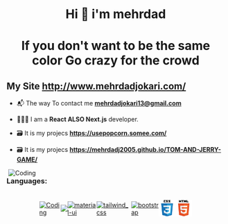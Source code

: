 <h1 align="center">Hi 👋  i'm mehrdad</h1>

<h1 align="center">If you don't want to be the same color
Go crazy for the crowd</h1>

## My Site **http://www.mehrdadjokari.com/**

- 📬 The way To contact me **mehrdadjokari13@gmail.com**

- 👨🏻‍💻 I am a **React ALSO Next.js** developer.

- 🗃️ It is my projecs **https://usepopcorn.somee.com/**

- 🗃️ It is my projecs **https://mehrdadj2005.github.io/TOM-AND-JERRY-GAME/**
    

<img align="right" alt="Coding" width="500" src="https://raw.githubusercontent.com/mayankchaudhary26/Cool-Readme-ideas/master/data/multi-screen.gif">
<h3 align="left">Languages:</h3><br/>
<p style="display:flex; margin: 0 auto; justify-content: space-evenly; width:70%; align-items: center;">
    <a href="https://www.React.dev/" " target="_blank" rel="React"><img  style="width:50px;" alt="Coding"  src="https://www.vectorlogo.zone/logos/reactjs/reactjs-icon.svg"></a>
<!--     <a href="https://www.figma.com/" " target="_blank" rel="noreferrer"><img  style="width:50px;" alt="Coding"  src="https://img.icons8.com/?size=256w&id=Xf1sHBmY73hA&format=png"></a> -->
    <a href="https://developer.mozilla.org/en-US/docs/Web/JavaScript" " target="_blank" rel="JavaScript"> <img style="width:50px;" src="https://cdn.jsdelivr.net/gh/devicons/devicon@latest/icons/javascript/javascript-original.svg" /></a>
    <a href="https://mui.com/material-ui/" rel="Material UI"> <img style="width:50px;" src="https://img.icons8.com/color/48/material-ui.png" alt="material-ui" /> <a/>
    <a href="https://tailwindcss.com/" rel="Tailwindcss"> <img style="width:50px;" src="https://img.icons8.com/color/48/tailwind_css.png" alt="tailwind_css" /> <a/>
    <a href="https://getbootstrap.com/"  target="_blank" rel="Bootstrap"> <img style="width:50px; height=100px;" src="https://img.icons8.com/?size=100&id=EzPCiQUqWWEa&format=png&color=000000" alt="bootstrap"/></a>
    <a href="https://developer.mozilla.org/en-US/docs/Web/CSS"  target="_blank" rel="CSS"> <img style="width:50px; height=100px;" src="https://raw.githubusercontent.com/devicons/devicon/master/icons/css3/css3-original-wordmark.svg" alt="bootstrap"/></a>
    <a href="https://developer.mozilla.org/en-US/docs/Web/HTML"  target="_blank" rel="HTML"> <img style="width:50px; height=100px;" src="https://raw.githubusercontent.com/devicons/devicon/master/icons/html5/html5-original-wordmark.svg" alt="bootstrap"/></a>
 <p/>
 
